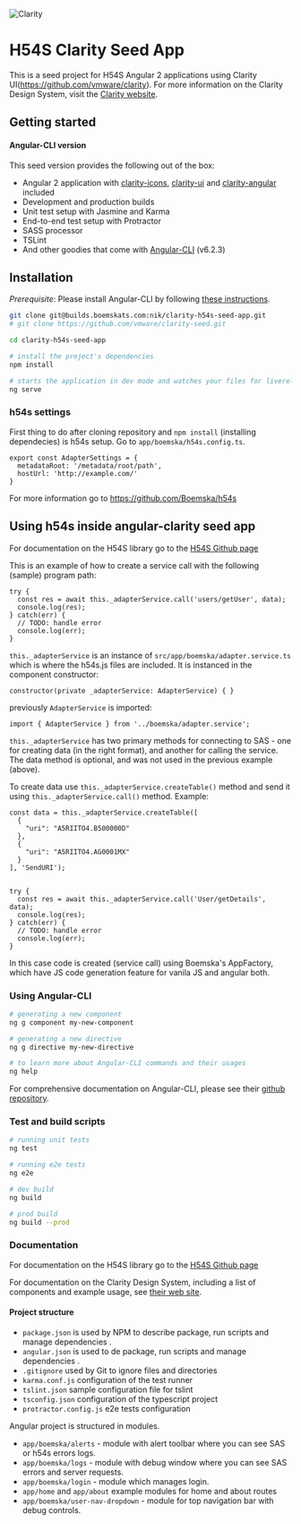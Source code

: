 ![Clarity](logo.png)

H54S Clarity Seed App
============
This is a seed project for H54S Angular 2 applications using Clarity UI(https://github.com/vmware/clarity). For more information on the Clarity Design System, visit the [Clarity website](https://vmware.github.io/clarity/).

Getting started
----------------------------------

#### Angular-CLI version

This seed version provides the following out of the box:

- Angular 2 application with [clarity-icons](https://www.npmjs.com/package/@clr/icons), [clarity-ui](https://www.npmjs.com/package/@clr/ui) and [clarity-angular](https://www.npmjs.com/package/@clr/angular) included
- Development and production builds
- Unit test setup with Jasmine and Karma
- End-to-end test setup with Protractor
- SASS processor
- TSLint
- And other goodies that come with [Angular-CLI](https://github.com/angular/angular-cli#generating-and-serving-an-angular2-project-via-a-development-server) (v6.2.3)

## Installation
*Prerequisite*: Please install Angular-CLI by following [these instructions](https://github.com/angular/angular-cli#installation).

```bash
git clone git@builds.boemskats.com:nik/clarity-h54s-seed-app.git
# git clone https://github.com/vmware/clarity-seed.git

cd clarity-h54s-seed-app

# install the project's dependencies
npm install

# starts the application in dev mode and watches your files for livereload
ng serve
```

### h54s settings 

First thing to do after cloning repository and `npm install` (installing dependecies) is h54s setup.
Go to `app/boemska/h54s.config.ts`.

```
export const AdapterSettings = {
  metadataRoot: '/metadata/root/path',
  hostUrl: 'http://example.com/'
}
```
 For more information go to https://github.com/Boemska/h54s

## Using h54s inside angular-clarity seed app
For documentation on the H54S library go to the [H54S Github page](https://github.com/Boemska/h54s)

This is an example of how to create a service call with the following  (sample) program path:
``` 
try {
  const res = await this._adapterService.call('users/getUser', data);
  console.log(res);
} catch(err) {
  // TODO: handle error
  console.log(err);
}

```
`this._adapterService` is an instance of `src/app/boemska/adapter.service.ts` which is where the h54s.js files are included. It is instanced in the component constructor: 
```
constructor(private _adapterService: AdapterService) { }
```
previously `AdapterService` is imported: 
```
import { AdapterService } from '../boemska/adapter.service';
```
`this._adapterService` has two primary methods for connecting to SAS - one for creating data (in the right format), and another for calling the service. The data method is optional, and was not used in the previous example (above).

To create data use `this._adapterService.createTable()` method and send it using `this._adapterService.call()` method. Example:

```
const data = this._adapterService.createTable([
  {
    "uri": "A5RIITO4.B500000D"
  },
  {
    "uri": "A5RIITO4.AG0001MX"
  }
], 'SendURI');


try {
  const res = await this._adapterService.call('User/getDetails', data);
  console.log(res);
} catch(err) {
  // TODO: handle error
  console.log(err);
}
```
In this case code is created (service call) using Boemska's AppFactory, which have JS code generation feature for vanila JS and angular both.

### Using Angular-CLI
```bash
# generating a new component
ng g component my-new-component

# generating a new directive
ng g directive my-new-directive

# to learn more about Angular-CLI commands and their usages
ng help
```

For comprehensive documentation on Angular-CLI, please see their [github repository](https://github.com/angular/angular-cli).

### Test and build scripts

```bash
# running unit tests
ng test

# running e2e tests
ng e2e

# dev build
ng build

# prod build
ng build --prod
```

### Documentation

For documentation on the H54S library go to the [H54S Github page](https://github.com/Boemska/h54s)

For documentation on the Clarity Design System, including a list of components and example usage, see [their web site](https://vmware.github.io/clarity).


#### Project structure
* `package.json` is used by NPM to describe package, run scripts and manage dependencies .
* `angular.json` is used to de package, run scripts and manage dependencies .
* `.gitignore` used by Git to ignore files and directories
* `karma.conf.js` configuration of the test runner
* `tslint.json` sample configuration file for tslint
* `tsconfig.json` configuration of the typescript project
* `protractor.config.js` e2e tests configuration

Angular project is structured in modules.
* `app/boemska/alerts` - module with alert toolbar where you can see SAS or h54s errors logs.
* `app/boemska/logs` - module with debug window where you can see SAS errors and server requests.
* `app/boemska/login` - module which manages login.  
* `app/home` and `app/about` example modules for home and about routes
* `app/boemska/user-nav-dropdown` - module for top navigation bar with debug controls.


